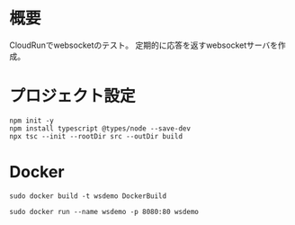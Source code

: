 # 概要

CloudRunでwebsocketのテスト。
定期的に応答を返すwebsocketサーバを作成。

# プロジェクト設定
```sh:Typescript Project生成
npm init -y
npm install typescript @types/node --save-dev
npx tsc --init --rootDir src --outDir build
```

# Docker

```sh:Image作成
sudo docker build -t wsdemo DockerBuild
```
```sh:実行
sudo docker run --name wsdemo -p 8080:80 wsdemo
```
